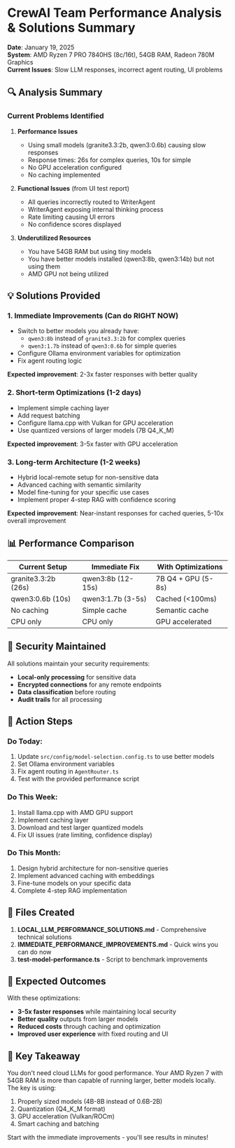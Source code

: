 # CrewAI Team Performance Analysis & Solutions Summary

**Date**: January 19, 2025  
**System**: AMD Ryzen 7 PRO 7840HS (8c/16t), 54GB RAM, Radeon 780M Graphics  
**Current Issues**: Slow LLM responses, incorrect agent routing, UI problems

## 🔍 Analysis Summary

### Current Problems Identified

1. **Performance Issues**
   - Using small models (granite3.3:2b, qwen3:0.6b) causing slow responses
   - Response times: 26s for complex queries, 10s for simple
   - No GPU acceleration configured
   - No caching implemented

2. **Functional Issues** (from UI test report)
   - All queries incorrectly routed to WriterAgent
   - WriterAgent exposing internal thinking process
   - Rate limiting causing UI errors
   - No confidence scores displayed

3. **Underutilized Resources**
   - You have 54GB RAM but using tiny models
   - You have better models installed (qwen3:8b, qwen3:14b) but not using them
   - AMD GPU not being utilized

## 💡 Solutions Provided

### 1. **Immediate Improvements** (Can do RIGHT NOW)

- Switch to better models you already have:
  - `qwen3:8b` instead of `granite3.3:2b` for complex queries
  - `qwen3:1.7b` instead of `qwen3:0.6b` for simple queries
- Configure Ollama environment variables for optimization
- Fix agent routing logic

**Expected improvement**: 2-3x faster responses with better quality

### 2. **Short-term Optimizations** (1-2 days)

- Implement simple caching layer
- Add request batching
- Configure llama.cpp with Vulkan for GPU acceleration
- Use quantized versions of larger models (7B Q4_K_M)

**Expected improvement**: 3-5x faster with GPU acceleration

### 3. **Long-term Architecture** (1-2 weeks)

- Hybrid local-remote setup for non-sensitive data
- Advanced caching with semantic similarity
- Model fine-tuning for your specific use cases
- Implement proper 4-step RAG with confidence scoring

**Expected improvement**: Near-instant responses for cached queries, 5-10x overall improvement

## 📊 Performance Comparison

| Current Setup       | Immediate Fix     | With Optimizations |
| ------------------- | ----------------- | ------------------ |
| granite3.3:2b (26s) | qwen3:8b (12-15s) | 7B Q4 + GPU (5-8s) |
| qwen3:0.6b (10s)    | qwen3:1.7b (3-5s) | Cached (<100ms)    |
| No caching          | Simple cache      | Semantic cache     |
| CPU only            | CPU only          | GPU accelerated    |

## 🔐 Security Maintained

All solutions maintain your security requirements:

- **Local-only processing** for sensitive data
- **Encrypted connections** for any remote endpoints
- **Data classification** before routing
- **Audit trails** for all processing

## 🚀 Action Steps

### Do Today:

1. Update `src/config/model-selection.config.ts` to use better models
2. Set Ollama environment variables
3. Fix agent routing in `AgentRouter.ts`
4. Test with the provided performance script

### Do This Week:

1. Install llama.cpp with AMD GPU support
2. Implement caching layer
3. Download and test larger quantized models
4. Fix UI issues (rate limiting, confidence display)

### Do This Month:

1. Design hybrid architecture for non-sensitive queries
2. Implement advanced caching with embeddings
3. Fine-tune models on your specific data
4. Complete 4-step RAG implementation

## 📁 Files Created

1. **LOCAL_LLM_PERFORMANCE_SOLUTIONS.md** - Comprehensive technical solutions
2. **IMMEDIATE_PERFORMANCE_IMPROVEMENTS.md** - Quick wins you can do now
3. **test-model-performance.ts** - Script to benchmark improvements

## 🎯 Expected Outcomes

With these optimizations:

- **3-5x faster responses** while maintaining local security
- **Better quality** outputs from larger models
- **Reduced costs** through caching and optimization
- **Improved user experience** with fixed routing and UI

## 💬 Key Takeaway

You don't need cloud LLMs for good performance. Your AMD Ryzen 7 with 54GB RAM is more than capable of running larger, better models locally. The key is using:

1. Properly sized models (4B-8B instead of 0.6B-2B)
2. Quantization (Q4_K_M format)
3. GPU acceleration (Vulkan/ROCm)
4. Smart caching and batching

Start with the immediate improvements - you'll see results in minutes!
